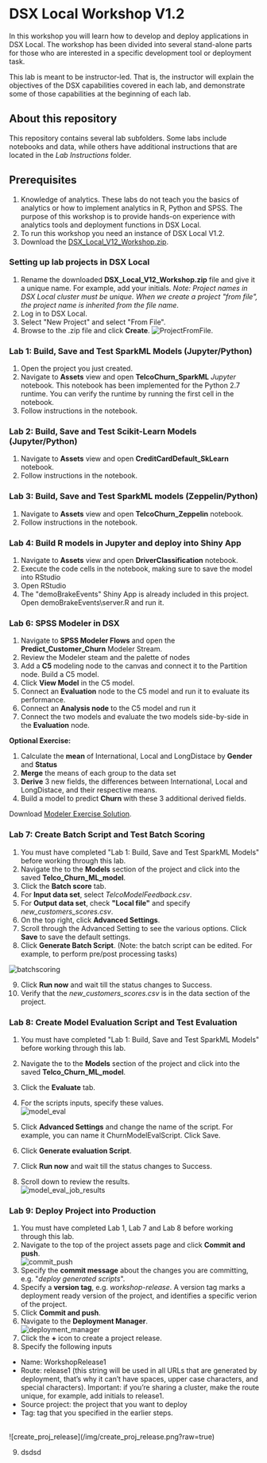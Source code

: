# DSX Local Workshop V1.2
In this workshop you will learn how to develop and deploy applications in DSX Local. The workshop has been divided into several stand-alone parts for those who are interested in a specific development tool or deployment task.

This lab is meant to be instructor-led.  That is, the instructor will explain the objectives of the DSX capabilities covered in each lab, and demonstrate some of those capabilities at the beginning of each lab.

## About this repository
This repository contains several lab subfolders. Some labs include notebooks and data, while others have additional instructions that are located in the *Lab Instructions* folder. 

## Prerequisites
1. Knowledge of analytics. These labs do not teach you the basics of analytics or how to implement analytics in R, Python and SPSS. The purpose of this workshop is to provide hands-on experience with analytics tools and deployment functions in DSX Local. 
2. To run this workshop you need an instance of DSX Local V1.2. 
3. Download the [DSX_Local_V12_Workshop.zip](https://github.com/SidneyPhoon/DSX_Local_Workshop_V12/blob/master/DSX%20Local%20Projects/DSX_Local_V12_Workshop.zip?raw=true).

### Setting up lab projects in DSX Local
1. Rename the downloaded **DSX_Local_V12_Workshop.zip** file and give it a unique name.  For example, add your initials.    *Note: Project names in DSX Local cluster must be unique. When we create a project "from file", the project name is inherited from the file name*.
2. Log in to DSX Local.
3. Select "New Project" and select "From File".
4. Browse to the .zip file and click **Create**.
![ProjectFromFile](/img/CreateProjectFromFile.png?raw=true).

### Lab 1: Build, Save and Test SparkML Models (Jupyter/Python)
1. Open the project you just created. 
2. Navigate to **Assets** view and open **TelcoChurn_SparkML** *Jupyter* notebook. This notebook has been implemented for the Python 2.7 runtime. You can verify the runtime by running the first cell in the notebook. 
3. Follow instructions in the notebook.

### Lab 2: Build, Save and Test Scikit-Learn Models (Jupyter/Python)
1. Navigate to **Assets** view and open **CreditCardDefault_SkLearn** notebook.  
2. Follow instructions in the notebook.

### Lab 3: Build, Save and Test SparkML models (Zeppelin/Python)
1. Navigate to **Assets** view and open **TelcoChurn_Zeppelin** notebook.  
2. Follow instructions in the notebook.

### Lab 4: Build R models in Jupyter and deploy into Shiny App
1. Navigate to **Assets** view and open **DriverClassification** notebook.  
2. Execute the code cells in the notebook, making sure to save the model into RStudio
3. Open RStudio
4. The "demoBrakeEvents" Shiny App is already included in this project.  Open demoBrakeEvents\server.R and run it.


### Lab 6: SPSS Modeler in DSX
1. Navigate to **SPSS Modeler Flows** and open the **Predict_Customer_Churn** Modeler Stream.
2. Review the Modeler steam and the palette of nodes
3. Add a **C5** modeling node to the canvas and connect it to the Partition node.  Build a C5 model.
4. Click **View Model** in the C5 model.
4. Connect an **Evaluation** node to the C5 model and run it to evaluate its performance.
5. Connect an **Analysis node** to the C5 model and run it
6. Connect the two models and evaluate the two models side-by-side in the **Evaluation** node.

**Optional Exercise:**
1.  Calculate the **mean** of International, Local and LongDistace by **Gender** and **Status**
2.  **Merge** the means of each group to the data set
3.  **Derive** 3 new fields, the differences between International, Local and LongDistace, and their respective means.
4.  Build a model to predict **Churn** with these 3 additional derived fields.

Download [Modeler Exercise Solution](https://github.com/SidneyPhoon/DSX_Local_Workshop_V12/blob/master/modeler/Predict_Customer_Churn_Solution.str?raw=true).



### Lab 7: Create Batch Script and Test Batch Scoring
1. You must have completed "Lab 1: Build, Save and Test SparkML Models" before working through this lab.
2. Navigate the to the **Models** section of the project and click into the saved **Telco_Churn_ML_model**.
3. Click the **Batch score** tab.
4. For **Input data set**, select *TelcoModelFeedback.csv*.
5. For **Output data set**, check **"Local file"** and specify *new_customers_scores.csv*.
6. On the top right, click **Advanced Settings**.
7. Scroll through the Advanced Setting to see the various options.  Click **Save** to save the default settings.
8. Click **Generate Batch Script**.  (Note: the batch script can be edited. For example, to perform pre/post processing tasks)

![batchscoring](/img/batch_scoring.png?raw=true)

9. Click **Run now** and wait till the status changes to Success.
10. Verify that the *new_customers_scores.csv* is in the data section of the project.

### Lab 8: Create Model Evaluation Script and Test Evaluation
1. You must have completed "Lab 1: Build, Save and Test SparkML Models" before working through this lab.
2. Navigate the to the **Models** section of the project and click into the saved **Telco_Churn_ML_model**.
3. Click the **Evaluate** tab.
4. For the scripts inputs, specify these values.<br/>
![model_eval](/img/model_eval.png?raw=true)

5. Click **Advanced Settings** and change the name of the script. For example, you can name it ChurnModelEvalScript. Click Save.
6. Click **Generate evaluation Script**.
7. Click **Run now** and wait till the status changes to Success.
8. Scroll down to review the results.<br/>
![model_eval_job_results](/img/model_eval_job_results.png?raw=true)

### Lab 9: Deploy Project into Production
1. You must have completed Lab 1, Lab 7 and Lab 8 before working through this lab.
2. Navigate to the top of the project assets page and click **Commit and push**.<br/>
![commit_push](/img/commit_push.png?raw=true)
3. Specify the **commit message** about the changes you are committing, e.g. "*deploy generated scripts*".
4. Specify a **version tag**, e.g. *workshop-release*.  A version tag marks a deployment ready version of the project, and identifies a specific verion of the project.
5. Click **Commit and push**.
6. Navigate to the **Deployment Manager**.  <br/>
![deployment_manager](/img/deployment_manager.png?raw=true)
7. Click the **+** icon to create a project release.
8. Specify the following inputs
* Name: WorkshopRelease1
* Route: release1 (this string will be used in all URLs that are generated by deployment, that’s why it can’t have spaces, upper case characters, and special characters). Important: if you’re sharing a cluster, make the route unique, for example, add initials to release1. 
* Source project: the project that you want to deploy
* Tag: tag that you specified in the earlier steps. 
<br/>
![create_proj_release](/img/create_proj_release.png?raw=true)

9. dsdsd





